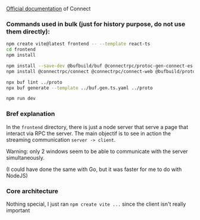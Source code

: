 [Official documentation](https://connectrpc.com/docs/web/getting-started) of Connect


### Commands used in bulk (just for history purpose, do not use them directly):

```sh
npm create vite@latest frontend -- --template react-ts
cd frontend
npm install

npm install --save-dev @bufbuild/buf @connectrpc/protoc-gen-connect-es @bufbuild/protoc-gen-es
npm install @connectrpc/connect @connectrpc/connect-web @bufbuild/protobuf

npx buf lint ../proto
npx buf generate --template ../buf.gen.ts.yaml ../proto

npm run dev
```

### Bref explanation

In the `frontend` directory, there is just a node server that serve a page that interact via RPC the server.
The main objectif is to see in action the streaming communication `server -> client`.

Warning: only 2 windows seem to be able to communicate with the server simultaneously.

(I could have done the same with Go, but it was faster for me to do with NodeJS)

### Core architecture

Nothing special, I just ran `npm create vite ...` since the client isn't really important
